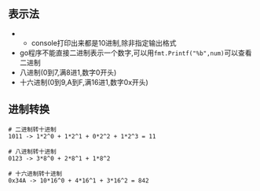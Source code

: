 ## 表示法
- - console打印出来都是10进制,除非指定输出格式
- go程序不能直接二进制表示一个数字,可以用`fmt.Printf("%b",num)`可以查看二进制
- 八进制(0到7,满8进1,数字0开头)
- 十六进制(0到9,A到F,满16进1,数字0x开头)

## 进制转换
```
# 二进制转十进制
1011 -> 1*2^0 + 1*2^1 + 0*2^2 + 1*2^3 = 11

# 八进制转十进制
0123 -> 3*8^0 + 2*8^1 + 1*8^2

# 十六进制转十进制
0x34A -> 10*16^0 + 4*16^1 + 3*16^2 = 842
```